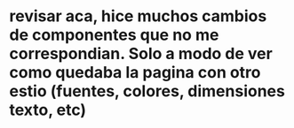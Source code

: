 # revisar aca, hice muchos cambios de componentes que no me correspondian. Solo a modo de ver como quedaba la pagina con otro estio (fuentes, colores, dimensiones texto, etc)
